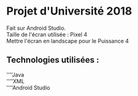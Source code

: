 # Projet d'Université 2018

Fait sur Android Studio.  
Taille de l'écran utilisée : Pixel 4  
Mettre l'écran en landscape pour le Puissance 4

## Technologies utilisées :

''''Java  
''''XML  
''''Android Studio  
